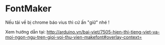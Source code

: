 # FontMaker
Nếu tải về bị chrome báo vius thì cứ ấn "giữ" nhé !

Xem hướng dẫn tại:
http://arduino.vn/bai-viet/7505-hien-thi-tieng-viet-va-moi-ngon-ngu-tren-gioi-voi-thu-vien-makefont#overlay-context=
